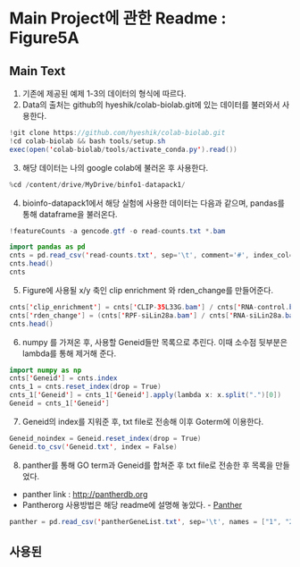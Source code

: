 # Main Project에 관한 Readme : Figure5A
## Main Text
1. 기존에 제공된 예제 1-3의 데이터의 형식에 따르다.
2. Data의 출처는 github의 hyeshik/colab-biolab.git에 있는 데이터를 불러와서 사용한다.
```java
!git clone https://github.com/hyeshik/colab-biolab.git
!cd colab-biolab && bash tools/setup.sh
exec(open('colab-biolab/tools/activate_conda.py').read())
```
3. 해당 데이터는 나의 google colab에 불러온 후 사용한다.
```java
%cd /content/drive/MyDrive/binfo1-datapack1/
```
4. bioinfo-datapack1에서 해당 실험에 사용한 데이터는 다음과 같으며, pandas를 통해 dataframe을 불러온다.
```java
!featureCounts -a gencode.gtf -o read-counts.txt *.bam
```
```java
import pandas as pd
cnts = pd.read_csv('read-counts.txt', sep='\t', comment='#', index_col=0)
cnts.head()
cnts
```
5. Figure에 사용될 x/y 축인 clip enrichment 와 rden_change를 만들어준다.
```java
cnts['clip_enrichment'] = cnts['CLIP-35L33G.bam'] / cnts['RNA-control.bam']
cnts['rden_change'] = (cnts['RPF-siLin28a.bam'] / cnts['RNA-siLin28a.bam']) / (cnts['RPF-siLuc.bam'] / cnts['RNA-siLuc.bam'])
cnts.head()
```
6. numpy 를 가져온 후, 사용할 Geneid들만 목록으로 추린다. 이때 소수점 뒷부분은 lambda를 통해 제거해 준다.
```java
import numpy as np
cnts['Geneid'] = cnts.index
cnts_1 = cnts.reset_index(drop = True)
cnts_1['Geneid'] = cnts_1['Geneid'].apply(lambda x: x.split(".")[0])
Geneid = cnts_1['Geneid']
```
7. Geneid의 index를 지워준 후, txt file로 전송해 이후 Goterm에 이용한다.
```java
Geneid_noindex = Geneid.reset_index(drop = True)
Geneid.to_csv('Geneid.txt', index = False)
```
8. panther를 통해 GO term과 Geneid를 합쳐준 후 txt file로 전송한 후 목록을 만들었다.   
* panther link : <http://pantherdb.org>
* Pantherorg 사용방법은 해당 readme에 설명해 놓았다. - [Panther](https://github.com/shn531/bioinformaticsproject/blob/main/Mainproject/Panther.md)
```java
panther = pd.read_csv('pantherGeneList.txt', sep='\t', names = ["1", "2", "3", "4", "5", "6"])
```
## 사용된
